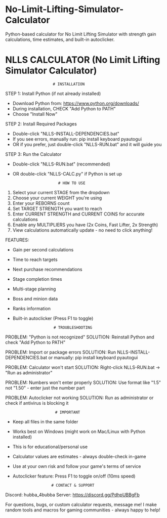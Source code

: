 # No-Limit-Lifting-Simulator-Calculator
Python-based calculator for No Limit Lifting Simulator with strength gain calculations, time estimates, and built-in autoclicker.
# NLLS CALCULATOR (No Limit Lifting Simulator Calculator)

                         # INSTALLATION

STEP 1: Install Python (if not already installed)
- Download Python from: https://www.python.org/downloads/
- During installation, CHECK "Add Python to PATH"
- Choose "Install Now"

STEP 2: Install Required Packages
- Double-click "NLLS-INSTALL-DEPENDENCIES.bat"
- If you see errors, manually run: pip install keyboard pyautogui
- OR if you prefer, just double-click "NLLS-RUN.bat" and it will guide you

STEP 3: Run the Calculator
- Double-click "NLLS-RUN.bat" (recommended)
- OR double-click "NLLS-CALC.py" if Python is set up

                          # HOW TO USE

1. Select your current STAGE from the dropdown
2. Choose your current WEIGHT you're using
3. Enter your REBORNS count
4. Set TARGET STRENGTH you want to reach
5. Enter CURRENT STRENGTH and CURRENT COINS for accurate calculations
6. Enable any MULTIPLIERS you have (2x Coins, Fast Lifter, 2x Strength)
7. View calculations automatically update - no need to click anything!

FEATURES:
- Gain per second calculations
- Time to reach targets
- Next purchase recommendations
- Stage completion times
- Multi-stage planning
- Boss and minion data
- Ranks information
- Built-in autoclicker (Press F1 to toggle)

                        # TROUBLESHOOTING

PROBLEM: "Python is not recognized"
SOLUTION: Reinstall Python and check "Add Python to PATH"

PROBLEM: Import or package errors
SOLUTION: Run NLLS-INSTALL-DEPENDENCIES.bat or manually: pip install keyboard pyautogui

PROBLEM: Calculator won't start
SOLUTION: Right-click NLLS-RUN.bat → "Run as administrator"

PROBLEM: Numbers won't enter properly
SOLUTION: Use format like "1.5" not "1.50" - enter just the number part

PROBLEM: Autoclicker not working
SOLUTION: Run as administrator or check if antivirus is blocking it

                          # IMPORTANT

- Keep all files in the same folder
- Works best on Windows (might work on Mac/Linux with Python installed)
- This is for educational/personal use
- Calculator values are estimates - always double-check in-game
- Use at your own risk and follow your game's terms of service
- Autoclicker feature: Press F1 to toggle on/off (10ms speed)

                       # CONTACT & SUPPORT

Discord: hubba_4bubba
Server: https://discord.gg/PdhpUBBgFb

For questions, bugs, or custom calculator requests, message me!
I make random tools and macros for gaming communities - always happy to help!
